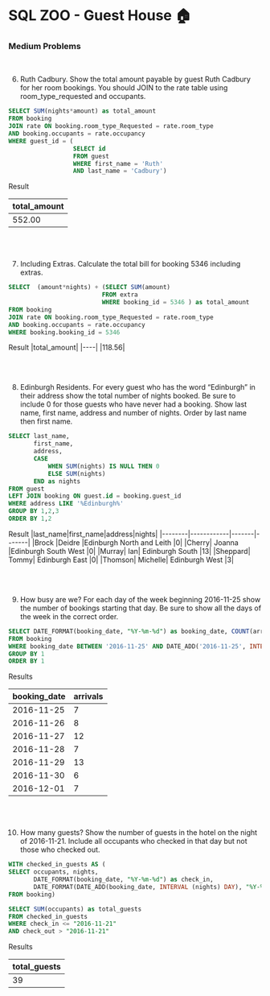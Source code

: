 # SQL ZOO - Guest House 🏠

### Medium Problems

 <br>

6. Ruth Cadbury. Show the total amount payable by guest Ruth Cadbury for her room bookings. You should JOIN to the rate table using room_type_requested and occupants.

```sql
SELECT SUM(nights*amount) as total_amount
FROM booking
JOIN rate ON booking.room_type_Requested = rate.room_type 
AND booking.occupants = rate.occupancy
WHERE guest_id = (
                  SELECT id
                  FROM guest
                  WHERE first_name = 'Ruth' 
                  AND last_name = 'Cadbury')
```
Result

|total_amount|
|----|
|552.00|

 <br>
  <br>



7. Including Extras. Calculate the total bill for booking 5346 including extras.

 ``` sql
SELECT  (amount*nights) + (SELECT SUM(amount)
                           FROM extra
                           WHERE booking_id = 5346 ) as total_amount
FROM booking
JOIN rate ON booking.room_type_Requested = rate.room_type 
AND booking.occupants = rate.occupancy
WHERE booking.booking_id = 5346
```

Result
|total_amount|
|----|
|118.56|

 <br>
  <br>

8. Edinburgh Residents. For every guest who has the word “Edinburgh” in their address show the total number of nights booked. Be sure to include 0 for those guests who have never had a booking. Show last name, first name, address and number of nights. Order by last name then first name.

```sql
SELECT last_name, 
       first_name, 
       address, 
       CASE 
           WHEN SUM(nights) IS NULL THEN 0
           ELSE SUM(nights) 
       END as nights
FROM guest
LEFT JOIN booking ON guest.id = booking.guest_id
WHERE address LIKE '%Edinburgh%'
GROUP BY 1,2,3
ORDER BY 1,2
```


Result
|last_name|first_name|address|nights|
|--------|------------|-------|-------|
|Brock	|Deidre	|Edinburgh North and Leith	|0|
|Cherry|	Joanna	|Edinburgh South West	|0|
|Murray|	Ian|	Edinburgh South	|13|
|Sheppard|	Tommy|	Edinburgh East	|0|
|Thomson|	Michelle|	Edinburgh West	|3|


 <br>
  <br>

9. How busy are we? For each day of the week beginning 2016-11-25 show the number of bookings starting that day. Be sure to show all the days of the week in the correct order.

```sql
SELECT DATE_FORMAT(booking_date, "%Y-%m-%d") as booking_date, COUNT(arrival_time) as arrivals
FROM booking
WHERE booking_date BETWEEN '2016-11-25' AND DATE_ADD('2016-11-25', INTERVAL 6 DAY)
GROUP BY 1
ORDER BY 1
```


Results

|booking_date|arrivals|
|------------|--------|
|2016-11-25	|7|
|2016-11-26	|8|
|2016-11-27|	12|
|2016-11-28	|7|
|2016-11-29	|13|
|2016-11-30	|6|
|2016-12-01	|7|

 <br>
  <br>


10. How many guests? Show the number of guests in the hotel on the night of 2016-11-21. Include all occupants who checked in that day but not those who checked out.

```sql
WITH checked_in_guests AS (
SELECT occupants, nights,
       DATE_FORMAT(booking_date, "%Y-%m-%d") as check_in, 
       DATE_FORMAT(DATE_ADD(booking_date, INTERVAL (nights) DAY), "%Y-%m-%d") as check_out
FROM booking)

SELECT SUM(occupants) as total_guests
FROM checked_in_guests
WHERE check_in <= "2016-11-21"
AND check_out > "2016-11-21"
```


Results

|total_guests|
|------------|
|39|

 <br>
  <br>




